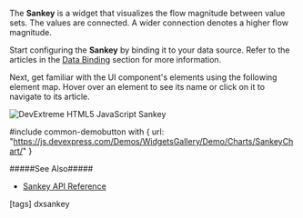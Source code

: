 The **Sankey** is a widget that visualizes the flow magnitude between value sets. The values are connected. A wider connection denotes a higher flow magnitude.

Start configuring the **Sankey** by binding it to your data source. Refer to the articles in the [Data Binding](/concepts/05%20Widgets/Sankey/03%20Data%20Binding '/Documentation/Guide/Widgets/Sankey/Data_Binding/') section for more information.

Next, get familiar with the UI component's elements using the following element map. Hover over an element to see its name or click on it to navigate to its article.

<img src="/images/Sankey/overview.png" style="display:block;margin-left:auto;margin-right:auto" usemap="#image-map" alt="DevExtreme HTML5 JavaScript Sankey">

<map name="image-map">
    <area target="_blank" alt="Title" title="Title" href="/Documentation/Guide/Widgets/Sankey/Title_and_Subtitle/" coords="352,27,197,0" shape="rect">
    <area target="_blank" alt="Subtitle" title="Subtitle" href="/Documentation/Guide/Widgets/Sankey/Title_and_Subtitle/" coords="331,44,219,27" shape="rect">
    <area target="_blank" alt="Exporting/Printing" title="Exporting/Printing" href="/Documentation/Guide/Widgets/Sankey/Client-Side_Exporting_and_Printing/" coords="515,5,549,39" shape="rect">
    <area target="_blank" alt="Tooltip" title="Tooltip" href="/Documentation/Guide/Widgets/Sankey/Tooltips/Overview/" coords="88,177,223,239" shape="rect">
    <area target="_blank" alt="Node" title="Node" href="/Documentation/Guide/Widgets/Sankey/Nodes_and_Links/Overview/" coords="1,123,9,56" shape="rect">
    <area target="_blank" alt="Node" title="Node" href="/Documentation/Guide/Widgets/Sankey/Nodes_and_Links/Overview/" coords="1,153,9,171" shape="rect">
    <area target="_blank" alt="Node" title="Node" href="/Documentation/Guide/Widgets/Sankey/Nodes_and_Links/Overview/" coords="1,201,9,287" shape="rect">
    <area target="_blank" alt="Node" title="Node" href="/Documentation/Guide/Widgets/Sankey/Nodes_and_Links/Overview/" coords="551,111,543,56" shape="rect">
    <area target="_blank" alt="Node" title="Node" href="/Documentation/Guide/Widgets/Sankey/Nodes_and_Links/Overview/" coords="543,141,551,239" shape="rect">
    <area target="_blank" alt="Node" title="Node" href="/Documentation/Guide/Widgets/Sankey/Nodes_and_Links/Overview/" coords="543,269,551,287" shape="rect">
    <area target="_blank" alt="Node Label" title="Node Label" href="/Documentation/Guide/Widgets/Sankey/Node_Labels/Overview/" coords="16,83,59,96" shape="rect">
    <area target="_blank" alt="Node Label" title="Node Label" href="/Documentation/Guide/Widgets/Sankey/Node_Labels/Overview/" coords="16,156,58,169" shape="rect">
    <area target="_blank" alt="Node Label" title="Node Label" href="/Documentation/Guide/Widgets/Sankey/Node_Labels/Overview/" coords="17,238,56,251" shape="rect">
    <area target="_blank" alt="Node Label" title="Node Label" href="/Documentation/Guide/Widgets/Sankey/Node_Labels/Overview/" coords="495,77,536,91" shape="rect">
    <area target="_blank" alt="Node Label" title="Node Label" href="/Documentation/Guide/Widgets/Sankey/Node_Labels/Overview/" coords="493,183,537,198" shape="rect">
    <area target="_blank" alt="Node Label" title="Node Label" href="/Documentation/Guide/Widgets/Sankey/Node_Labels/Overview/" coords="495,272,537,285" shape="rect">
    <area target="_blank" alt="Link" title="Link" href="/Documentation/Guide/Widgets/Sankey/Nodes_and_Links/Overview/" coords="9,56,542,80" shape="rect">
    <area target="_blank" alt="Link" title="Link" href="/Documentation/Guide/Widgets/Sankey/Nodes_and_Links/Overview/" coords="9,81,73,84,138,91,199,99,275,111,338,120,380,127,432,133,467,137,505,139,542,141,542,169,511,169,473,168,424,163,353,153,298,145,220,134,166,125,117,117,86,114,36,111,9,110" shape="poly">
    <area target="_blank" alt="Link" title="Link" href="/Documentation/Guide/Widgets/Sankey/Nodes_and_Links/Overview/" coords="9,110,41,113,80,121,120,131,162,145,196,158,234,173,274,189,308,205,352,222,386,234,434,251,481,262,518,267,542,269,542,283,486,274,446,264,394,247,353,233,296,210,252,192,205,173,160,155,112,139,66,127,9,121" shape="poly">
    <area target="_blank" alt="Link" title="Link" href="/Documentation/Guide/Widgets/Sankey/Nodes_and_Links/Overview/" coords="9,153,9,164,64,165,115,167,152,168,187,169,241,171,287,174,319,176,362,178,405,179,442,181,475,182,491,182,541,185,544,175,284,164,137,156" shape="poly">
    <area target="_blank" alt="Link" title="Link" href="/Documentation/Guide/Widgets/Sankey/Nodes_and_Links/Overview/" coords="9,201,9,231,52,228,88,223,88,195,46,199" shape="poly">
    <area target="_blank" alt="Link" title="Link" href="/Documentation/Guide/Widgets/Sankey/Nodes_and_Links/Overview/" coords="542,80,542,110,502,112,458,119,431,124,415,128,328,154,303,162,257,177,226,186,222,158,267,143,327,125,376,110,424,99,474,88" shape="poly">
    <area target="_blank" alt="Link" title="Link" href="/Documentation/Guide/Widgets/Sankey/Nodes_and_Links/Overview/" coords="10,232,10,287,53,285,89,284,127,280,165,275,197,273,244,267,300,260,342,254,382,249,435,244,475,241,506,239,543,238,543,183,476,186,434,189,390,194,343,200,284,206,240,212,172,219,80,227,52,229" shape="poly">
    <area target="_blank" alt="Link" title="Link" href="/Documentation/Guide/Widgets/Sankey/Nodes_and_Links/Overview/" coords="362,253,386,261,418,269,448,276,473,279,494,282,491,276,450,271,425,266,402,260,371,249" shape="poly">
    <area target="_blank" alt="Link" title="Link" href="/Documentation/Guide/Widgets/Sankey/Nodes_and_Links/Overview/" coords="10,170,36,171,58,174,77,176,85,177,92,173,69,169,10,164" shape="poly">
</map>

#include common-demobutton with {
    url: "https://js.devexpress.com/Demos/WidgetsGallery/Demo/Charts/SankeyChart/"
}

#####See Also#####
- [Sankey API Reference](/api-reference/20%20Data%20Visualization%20Widgets/dxSankey '/Documentation/ApiReference/Data_Visualization_Widgets/dxSankey/')

[tags] dxsankey